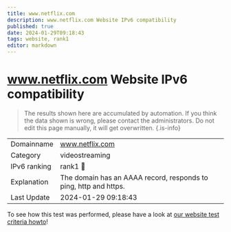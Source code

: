 ```yaml
---
title: www.netflix.com
description: www.netflix.com Website IPv6 compatibility
published: true
date: 2024-01-29T09:18:43
tags: website, rank1
editor: markdown
---
```


# www.netflix.com Website IPv6 compatibility

> The results shown here are accumulated by automation. If you think the data shown is wrong, please contact the administrators. 
> Do not edit this page manually, it will get overwritten.
{.is-info}


|   |   |
| - | - |
| Domainname | www.netflix.com
| Category | videostreaming |
| IPv6 ranking | rank1 :1st_place_medal: |
| Explanation | The domain has an AAAA record, responds to ping, http and https. |
| Last Update | 2024-01-29 09:18:43 |

To see how this test was performed, please have a look at [our website test criteria howto](/howto/testcriteria/website)!

